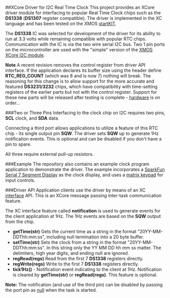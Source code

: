 ##XCore Driver for I2C Real Time Clock
This project provides an XCore driver module for interfacing to popular Real Time Clock chips such as the **DS1338** (**DS1307** register compatible).  The driver is implemented in the XC language and has been tested on the XMOS [startKIT](http://www.xmos.com/startkit).

The **DS1338** IC was selected for development of the driver for its ability to run at 3.3 volts while remaining compatible with popular RTC chips.  Communication with the IC is via the two wire serial I2C bus.  Two 1 pin ports on the microcontroller are used with the "simple" version of the [XMOS XCore I2C module](https://github.com/xcore/sc_i2c).

**Note**  A recent revision removes the control register from driver API interface.  If the application declares its buffer size using the header define **RTC_REG_COUNT** (which was 8 and is now 7) nothing will break.  The reasoning for this change is to allow support for the more accurate and featured **DS3231/3232** chips, which have compatibility with time-setting registers of the earlier parts but not with the control register.  Support for these new parts will be released after testing is complete - [hardware](http://www.adafruit.com/products/255) is on order...

###Two or Three Pins
Interfacing to the clock chip on I2C requires two pins, **SCL** clock, and **SDA** data.  

Connecting a third port allows applications to utilize a feature of this RTC chip - its single output pin **SQW**.  The driver sets **SQW** up to generate 1Hz notification events.  This is optional and can be disabled if you don't have a pin to spare.

All three require external pull-up resistors.

###Example
The repository also contains an example clock program application to demonstrate the driver.  The example incorporates a [SparkFun Serial 7 Segment Display](https://github.com/teachop/xcore_seven_seg) as the clock display, and uses a [matrix keypad](https://github.com/teachop/xcore_keypad) for input controls.  

###Driver API
Application clients use the driver by means of an XC [interface](https://www.xmos.com/support/documentation/xtools?subcategory=Programming%20in%20C%20and%20XC&component=app_interfaces_example) API.  This is an XCore message passing inter-task communication feature.

The XC interface feature called **notification** is used to generate events for the client application at 1Hz.  The 1Hz events are based on the **SQW** output from the chip.

- **getTime(str)** Gets the current time as a string in the format "20YY-MM-DDThh:mm:ss", including null termination into a 20 byte buffer.
- **setTime(str)** Sets the clock from a string in the format "20YY-MM-DDThh:mm:ss".  In this string only the YY MM DD hh mm ss matter.  The delimiters, high year digits, and ending null are ignored.
- **regRead(regs)** Read from the first 7 **DS1338** registers directly.
- **regWrite(regs)** Write to the first 7 **DS1338** registers directly.
- **tick1Hz()** - Notification event indicating to the client at 1Hz.  Notification is cleared by **getTime(str)** or **regRead(regs)**.  This feature is optional.

**Note:**  The notification (and use of the third pin) can be disabled by passing the port pin as [null](https://www.xmos.com/published/how-use-nullable-types) when the task is started.

